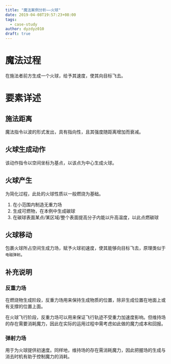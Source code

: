 ```yaml
---
title: "魔法案例分析——火球"
date: 2019-04-08T19:57:23+08:00
tags:
  - case-study
author: dyzdyz010
draft: true
---
```


# 魔法过程

在施法者前方生成一个火球，给予其速度，使其向目标飞去。

# 要素详述

## 施法距离

魔法指令以波的形式发出，具有指向性，且其强度随距离增加而衰减。

## 火球生成动作

该动作指令以空间坐标为基点，以该点为中心生成火球。

## 火球产生

为简化过程，此处的火球性质以一般燃烧为基础。

1. 在小范围内制造无重力场
2. 生成可燃物，在本例中生成碳球
3. 在碳球表面某点/某区域/整个表面提高分子内能以升高温度，以此点燃碳球

## 火球移动

包裹火球所占空间生成力场，赋予火球初速度，使其能够向目标飞去，原理类似于`电磁弹射`。

## 补充说明

### 反重力场

在燃烧物生成阶段，反重力场用来保持生成物质的位置，除非生成位置在地面上或有支撑的位置上面。

在火球飞行阶段，反重力场可以用来保证飞行轨迹不受重力加速度影响。但维持场的存在需要消耗魔力，因此在实际的运用过程中需考虑如此做的魔力成本和回报。

### 弹射力场

用于为火球提供初速度。同样地，维持场的存在需消耗魔力，因此把握场的生成与消去时机有助于控制魔力的消耗。
